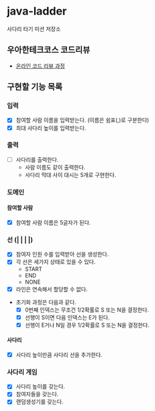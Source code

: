 # java-ladder

사다리 타기 미션 저장소

## 우아한테크코스 코드리뷰

- [온라인 코드 리뷰 과정](https://github.com/woowacourse/woowacourse-docs/blob/master/maincourse/README.md)

## 구현할 기능 목록

### 입력

- [x] 참여할 사람 이름을 입력받는다. (이름은 쉼표(,)로 구분한다)
- [x] 최대 사다리 높이를 입력받는다.

### 출력

- [ ] 사다리를 출력한다.
    - 사람 이름도 같이 출력한다.
    - 사다리 막대 사이 대시는 5개로 구현한다.

### 도메인

#### 참여할 사람

- [x] 참여할 사람 이름은 5글자가 된다.

### 선 (| | | |)

- [x] 참여자 인원 수를 입력받아 선을 생성한다.
- [x] 각 선은 세가지 상태로 있을 수 있다.
    - START
    - END
    - NONE
- [x] 라인은 연속해서 할당할 수 없다.
- 초기화 과정은 다음과 같다.
    - [x] 0번째 인덱스는 무조건 1/2확률로 S 또는 N을 결정한다.
    - [x] 선행이 S이면 다음 인덱스는 E가 된다.
    - [x] 선행이 E거나 N일 경우 1/2확률로 S 또는 N을 결정한다.

#### 사다리

- [x] 사다리 높이만큼 사다리 선을 추가한다.

### 사다리 게임

- [x] 사다리 높이를 갖는다.
- [x] 참여자들을 갖는다.
- [x] 랜덤생성기를 갖는다.
